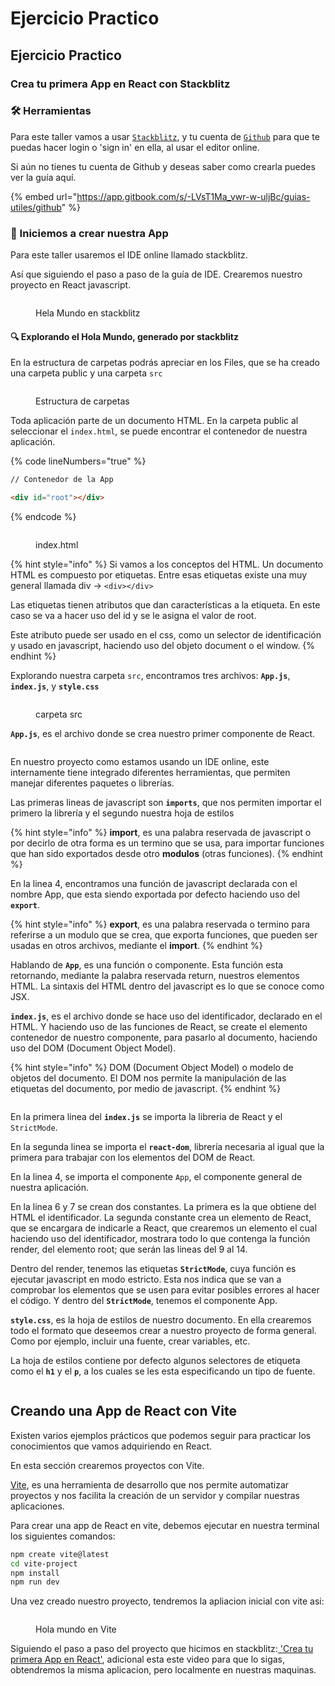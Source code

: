 # Ejercicio Practico

## Ejercicio Practico

### Crea tu primera App en React con Stackblitz

### 🛠️ Herramientas

Para este taller vamos a usar [`Stackblitz`](https://stackblitz.com/), y tu cuenta de [`Github`](https://github.com/) para que te puedas hacer login o 'sign in' en ella, al usar el editor online.

Si aún no tienes tu cuenta de Github y deseas saber como crearla puedes ver la guía aquí.

{% embed url="https://app.gitbook.com/s/-LVsT1Ma_vwr-w-uljBc/guias-utiles/github" %}

### 🌟 Iniciemos a crear nuestra App

Para este taller usaremos el IDE online llamado stackblitz.

Así que siguiendo el paso a paso de la guía de IDE. Crearemos nuestro proyecto en React javascript.

<figure><img src="../../../.gitbook/assets/Screenshot%202023-03-08%20at%204.12.21%20PM.png" alt=""><figcaption><p>Hela Mundo en stackblitz</p></figcaption></figure>

#### 🔍 Explorando el Hola Mundo, generado por stackblitz

En la estructura de carpetas podrás apreciar en los Files, que se ha creado una carpeta public y una carpeta `src`

<figure><img src="../../../.gitbook/assets/Screenshot%202023-03-08%20at%204.32.09%20PM.png" alt=""><figcaption><p>Estructura de carpetas</p></figcaption></figure>

Toda aplicación parte de un documento HTML. En la carpeta public al seleccionar el `index.html`, se puede encontrar el contenedor de nuestra aplicación.

{% code lineNumbers="true" %}

```html
// Contenedor de la App

<div id="root"></div>
```

{% endcode %}

<figure><img src="../../../.gitbook/assets/Screenshot%202023-03-08%20at%204.38.17%20PM.png" alt=""><figcaption><p>index.html</p></figcaption></figure>

{% hint style="info" %}
Si vamos a los conceptos del HTML. Un documento HTML es compuesto por etiquetas. Entre esas etiquetas existe una muy general llamada div -> `<div></div>`

Las etiquetas tienen atributos que dan características a la etiqueta. En este caso se va a hacer uso del id y se le asigna el valor de root.

Este atributo puede ser usado en el css, como un selector de identificación y usado en javascript, haciendo uso del objeto document o el window.
{% endhint %}

Explorando nuestra carpeta `src`, encontramos tres archivos: **`App.js`**, **`index.js`**, y **`style.css`**

<figure><img src="../../../.gitbook/assets/Screenshot%202023-03-08%20at%204.45.35%20PM.png" alt=""><figcaption><p>carpeta src</p></figcaption></figure>

**`App.js`**, es el archivo donde se crea nuestro primer componente de React.

<figure><img src="../../../.gitbook/assets/Screenshot%202023-03-08%20at%204.53.27%20PM.png" alt=""><figcaption></figcaption></figure>

En nuestro proyecto como estamos usando un IDE online, este internamente tiene integrado diferentes herramientas, que permiten manejar diferentes paquetes o librerías.

Las primeras lineas de javascript son **`imports`**, que nos permiten importar el primero la librería y el segundo nuestra hoja de estilos

{% hint style="info" %}
**import**, es una palabra reservada de javascript o por decirlo de otra forma es un termino que se usa, para importar funciones que han sido exportados desde otro **modulos** (otras funciones).
{% endhint %}

En la linea 4, encontramos una función de javascript declarada con el nombre App, que esta siendo exportada por defecto haciendo uso del **`export`**.

{% hint style="info" %}
**export**, es una palabra reservada o termino para referirse a un modulo que se crea, que exporta funciones, que pueden ser usadas en otros archivos, mediante el **import**.
{% endhint %}

Hablando de **`App`**, es una función o componente. Esta función esta retornando, mediante la palabra reservada return, nuestros elementos HTML. La sintaxis del HTML dentro del javascript es lo que se conoce como JSX.

**`index.js`**, es el archivo donde se hace uso del identificador, declarado en el HTML. Y haciendo uso de las funciones de React, se create el elemento contenedor de nuestro componente, para pasarlo al documento, haciendo uso del DOM (Document Object Model).

{% hint style="info" %}
DOM (Document Object Model) o modelo de objetos del documento. El DOM nos permite la manipulación de las etiquetas del documento, por medio de javascript.
{% endhint %}

<figure><img src="../../../.gitbook/assets/Screenshot%202023-03-10%20at%204.25.09%20PM.png" alt=""><figcaption></figcaption></figure>

En la primera linea del **`index.js`** se importa la libreria de React y el `StrictMode`.

En la segunda linea se importa el **`react-dom`**, librería necesaria al igual que la primera para trabajar con los elementos del DOM de React.

En la linea 4, se importa el componente `App`, el componente general de nuestra aplicación.

En la linea 6 y 7 se crean dos constantes. La primera es la que obtiene del HTML el identificador. La segunda constante crea un elemento de React, que se encargara de indicarle a React, que crearemos un elemento el cual haciendo uso del identificador, mostrara todo lo que contenga la función render, del elemento root; que serán las lineas del 9 al 14.

Dentro del render, tenemos las etiquetas **`StrictMode`**, cuya función es ejecutar javascript en modo estricto. Esta nos indica que se van a comprobar los elementos que se usen para evitar posibles errores al hacer el código. Y dentro del **`StrictMode`**, tenemos el componente App.

**`style.css`**, es la hoja de estilos de nuestro documento. En ella crearemos todo el formato que deseemos crear a nuestro proyecto de forma general. Como por ejemplo, incluir una fuente, crear variables, etc.

La hoja de estilos contiene por defecto algunos selectores de etiqueta como el **`h1`** y el **`p`**, a los cuales se les esta especificando un tipo de fuente.

<figure><img src="../../../.gitbook/assets/Screenshot%202023-03-10%20at%204.33.41%20PM.png" alt=""><figcaption></figcaption></figure>

## Creando una App de React con Vite

Existen varios ejemplos prácticos que podemos seguir para practicar los conocimientos que vamos adquiriendo en React.

En esta sección crearemos proyectos con Vite.

[Vite](https://vitejs.dev/), es una herramienta de desarrollo que nos permite automatizar proyectos y nos facilita la creación de un servidor y compilar nuestras aplicaciones.

Para crear una app de React en vite, debemos ejecutar en nuestra terminal los siguientes comandos:

```sh
npm create vite@latest
cd vite-project
npm install
npm run dev

```

Una vez creado nuestro proyecto, tendremos la apliacion inicial con vite asi:

<figure><img src="../../../.gitbook/assets/Screenshot%202023-03-15%20at%201.54.07%20PM.png" alt=""><figcaption><p>Hola mundo en Vite</p></figcaption></figure>

Siguiendo el paso a paso del proyecto que hicimos en stackblitz:[ 'Crea tu primera App en React'](https://vanessa-aristizabal.gitbook.io/react-notes/talleres/crea-tu-primera-app-en-react), adicional esta este video para que lo sigas, obtendremos la misma aplicacion, pero localmente en nuestras maquinas.

<figure><img src="../../../.gitbook/assets/Screenshot%202023-03-15%20at%201.56.52%20PM.png" alt=""><figcaption></figcaption></figure>
